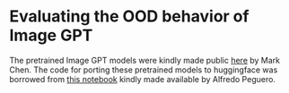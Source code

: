 # Evaluating the OOD behavior of Image GPT

The pretrained Image GPT models were kindly made public [here](https://github.com/openai/image-gpt) by Mark Chen. The code for porting these pretrained models to huggingface was borrowed from [this notebook](https://colab.research.google.com/github/apeguero1/image-gpt/blob/master/Transformers_Image_GPT.ipynb) kindly made available by Alfredo Peguero.

